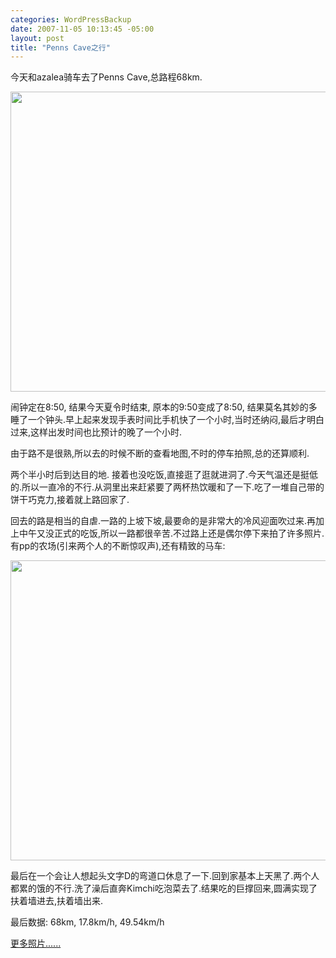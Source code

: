 ```yaml
--- 
categories: WordPressBackup
date: 2007-11-05 10:13:45 -05:00
layout: post
title: "Penns Cave之行"
---
```

今天和azalea骑车去了Penns Cave,总路程68km.

<img alt="" src="https://lh6.googleusercontent.com/-pPJVVRXeV1I/Ry5z_Abn9HI/AAAAAAABbCg/R6E9ONeK00k/s640/IMG_0971.JPG" title="PennsCave" class="aligncenter" width="640" height="480" />

闹钟定在8:50, 结果今天夏令时结束, 原本的9:50变成了8:50, 结果莫名其妙的多睡了一个钟头.早上起来发现手表时间比手机快了一个小时,当时还纳闷,最后才明白过来,这样出发时间也比预计的晚了一个小时.

由于路不是很熟,所以去的时候不断的查看地图,不时的停车拍照,总的还算顺利.

两个半小时后到达目的地. 接着也没吃饭,直接逛了逛就进洞了.今天气温还是挺低的.所以一直冷的不行.从洞里出来赶紧要了两杯热饮暖和了一下.吃了一堆自己带的饼干巧克力,接着就上路回家了.

回去的路是相当的自虐.一路的上坡下坡,最要命的是非常大的冷风迎面吹过来.再加上中午又没正式的吃饭,所以一路都很辛苦.不过路上还是偶尔停下来拍了许多照片.有pp的农场(引来两个人的不断惊叹声),还有精致的马车:

<img alt="" src="https://lh5.googleusercontent.com/-49Pkw8TjBsc/Ry5z-wbn9FI/AAAAAAABbCg/cxcsIGHJGSg/s640/IMG_0964.JPG" class="alignnone" width="640" height="480" />

最后在一个会让人想起头文字D的弯道口休息了一下.回到家基本上天黑了.两个人都累的饿的不行.洗了澡后直奔Kimchi吃泡菜去了.结果吃的巨撑回来,圆满实现了扶着墙进去,扶着墙出来.

最后数据: 68km, 17.8km/h, 49.54km/h

<a href="http://picasaweb.google.com/ztpala/PennsCave">更多照片......</a>
